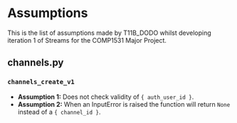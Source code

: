 # Assumptions
This is the list of assumptions made by T11B_DODO whilst developing iteration 1 of Streams for the COMP1531 Major Project.
## channels.py
### `channels_create_v1`
* **Assumption 1:** Does not check validity of `{ auth_user_id }`.
* **Assumption 2:** When an InputError is raised the function will return `None` instead of a `{ channel_id }`.